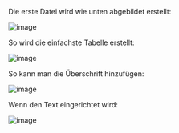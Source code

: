Die erste Datei wird wie unten abgebildet erstellt:

![image](https://github.com/its-942628/LaTex-Tables/assets/153672630/28ab4b6c-d94d-4963-bcea-bd693e7db54c)

So wird die einfachste Tabelle erstellt:

![image](https://github.com/its-942628/LaTex-Tables/assets/153672630/6dcfdac7-5171-49f9-881d-4c11b733bc6e)

So kann man die Überschrift hinzufügen:

![image](https://github.com/its-942628/LaTex-Tables/assets/153672630/6455c9a2-0a2e-4970-a82d-ab91449bc660)

Wenn den Text eingerichtet wird:

![image](https://github.com/its-942628/LaTex-Tables/assets/153672630/dc54e91d-2b94-4cfa-83fb-d19c4ad5cb6b)
 
